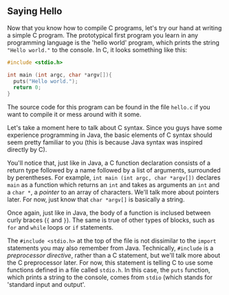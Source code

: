 Saying Hello
-------------

Now that you know how to compile C programs, let's try our hand at writing a simple C program. The prototypical first program you learn in any programming language is the 'hello world' program, which prints the string `"Hello world."` to the console. In C, it looks something like this:

```c
#include <stdio.h>

int main (int argc, char *argv[]){
  puts("Hello world.");
  return 0;
}
```

The source code for this program can be found in the file `hello.c` if you want to compile it or mess around with it some.

Let's take a moment here to talk about C syntax. Since you guys have some experience programming in Java, the basic elements of C syntax should seem pretty familiar to you (this is because Java syntax was inspired directly by C). 

You'll notice that, just like in Java, a C function declaration consists of a return type followed by a name followed by a list of arguments, surrounded by perentheses. For example, `int main (int argc, char *argv[])` declares `main` as a function which returns an `int` and takes as arguments an `int` and a `char *`, a _pointer_ to an array of characters. We'll talk more about pointers later. For now, just know that `char *argv[]` is basically a string.

Once again, just like in Java, the body of a function is inclused between curly braces (`{` and `}`). The same is true of other types of blocks, such as `for` and `while` loops or `if` statements.

The `#include <stdio.h>` at the top of the file is not dissimilar to the `import` statements you may also remember from Java. Technically, `#include` is a _preprocessor directive_, rather than a C statement, but we'll talk more about the C preprocessor later. For now, this statement is telling C to use some functions defined in a file called `stdio.h`. In this case, the `puts` function, which prints a string to the console, comes from `stdio` (which stands for 'standard input and output'.
